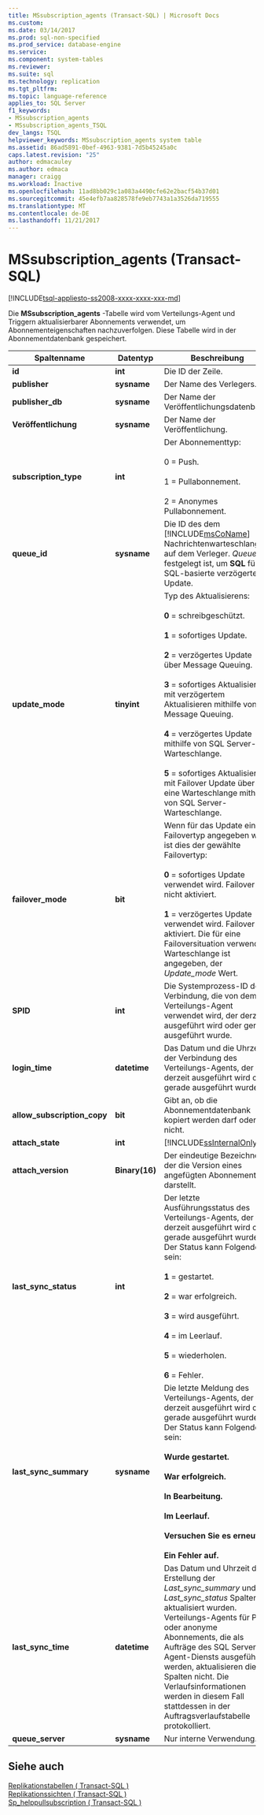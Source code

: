```yaml
---
title: MSsubscription_agents (Transact-SQL) | Microsoft Docs
ms.custom: 
ms.date: 03/14/2017
ms.prod: sql-non-specified
ms.prod_service: database-engine
ms.service: 
ms.component: system-tables
ms.reviewer: 
ms.suite: sql
ms.technology: replication
ms.tgt_pltfrm: 
ms.topic: language-reference
applies_to: SQL Server
f1_keywords:
- MSsubscription_agents
- MSsubscription_agents_TSQL
dev_langs: TSQL
helpviewer_keywords: MSsubscription_agents system table
ms.assetid: 86ad5891-0bef-4963-9381-7d5b45245a0c
caps.latest.revision: "25"
author: edmacauley
ms.author: edmaca
manager: craigg
ms.workload: Inactive
ms.openlocfilehash: 11ad8bb029c1a083a4490cfe62e2bacf54b37d01
ms.sourcegitcommit: 45e4efb7aa828578fe9eb7743a1a3526da719555
ms.translationtype: MT
ms.contentlocale: de-DE
ms.lasthandoff: 11/21/2017
---
```

# <a name="mssubscriptionagents-transact-sql"></a>MSsubscription_agents (Transact-SQL)
[!INCLUDE[tsql-appliesto-ss2008-xxxx-xxxx-xxx-md](../../includes/tsql-appliesto-ss2008-xxxx-xxxx-xxx-md.md)]

  Die **MSsubscription_agents** -Tabelle wird vom Verteilungs-Agent und Triggern aktualisierbarer Abonnements verwendet, um Abonnementeigenschaften nachzuverfolgen. Diese Tabelle wird in der Abonnementdatenbank gespeichert.  
  
|Spaltenname|Datentyp|Beschreibung|  
|-----------------|---------------|-----------------|  
|**id**|**int**|Die ID der Zeile.|  
|**publisher**|**sysname**|Der Name des Verlegers.|  
|**publisher_db**|**sysname**|Der Name der Veröffentlichungsdatenbank.|  
|**Veröffentlichung**|**sysname**|Der Name der Veröffentlichung.|  
|**subscription_type**|**int**|Der Abonnementtyp:<br /><br /> 0 = Push.<br /><br /> 1 = Pullabonnement.<br /><br /> 2 = Anonymes Pullabonnement.|  
|**queue_id**|**sysname**|Die ID des dem [!INCLUDE[msCoName](../../includes/msconame-md.md)] Nachrichtenwarteschlange auf dem Verleger. *Queue_id* festgelegt ist, um **SQL** für SQL-basierte verzögerte Update.|  
|**update_mode**|**tinyint**|Typ des Aktualisierens:<br /><br /> **0** = schreibgeschützt.<br /><br /> **1** = sofortiges Update.<br /><br /> **2** = verzögertes Update über Message Queuing.<br /><br /> **3** = sofortiges Aktualisieren mit verzögertem Aktualisieren mithilfe von Message Queuing.<br /><br /> **4** = verzögertes Update mithilfe von SQL Server-Warteschlange.<br /><br /> **5** = sofortiges Aktualisieren mit Failover Update über eine Warteschlange mithilfe von SQL Server-Warteschlange.|  
|**failover_mode**|**bit**|Wenn für das Update ein Failovertyp angegeben war, ist dies der gewählte Failovertyp:<br /><br /> **0** = sofortiges Update verwendet wird. Failover ist nicht aktiviert.<br /><br /> **1** = verzögertes Update verwendet wird. Failover ist aktiviert. Die für eine Failoversituation verwendete Warteschlange ist angegeben, der *Update_mode* Wert.|  
|**SPID**|**int**|Die Systemprozess-ID der Verbindung, die von dem Verteilungs-Agent verwendet wird, der derzeit ausgeführt wird oder gerade ausgeführt wurde.|  
|**login_time**|**datetime**|Das Datum und die Uhrzeit der Verbindung des Verteilungs-Agents, der derzeit ausgeführt wird oder gerade ausgeführt wurde.|  
|**allow_subscription_copy**|**bit**|Gibt an, ob die Abonnementdatenbank kopiert werden darf oder nicht.|  
|**attach_state**|**int**|[!INCLUDE[ssInternalOnly](../../includes/ssinternalonly-md.md)]|  
|**attach_version**|**Binary(16)**|Der eindeutige Bezeichner, der die Version eines angefügten Abonnements darstellt.|  
|**last_sync_status**|**int**|Der letzte Ausführungsstatus des Verteilungs-Agents, der derzeit ausgeführt wird oder gerade ausgeführt wurde. Der Status kann Folgendes sein:<br /><br /> **1** = gestartet.<br /><br /> **2** = war erfolgreich.<br /><br /> **3** = wird ausgeführt.<br /><br /> **4** = im Leerlauf.<br /><br /> **5** = wiederholen.<br /><br /> **6** = Fehler.|  
|**last_sync_summary**|**sysname**|Die letzte Meldung des Verteilungs-Agents, der derzeit ausgeführt wird oder gerade ausgeführt wurde. Der Status kann Folgendes sein:<br /><br /> **Wurde gestartet.**<br /><br /> **War erfolgreich.**<br /><br /> **In Bearbeitung.**<br /><br /> **Im Leerlauf.**<br /><br /> **Versuchen Sie es erneut.**<br /><br /> **Ein Fehler auf.**|  
|**last_sync_time**|**datetime**|Das Datum und Uhrzeit der Erstellung der *Last_sync_summary* und *Last_sync_status* Spalten aktualisiert wurden. Verteilungs-Agents für Pull- oder anonyme Abonnements, die als Aufträge des SQL Server-Agent-Diensts ausgeführt werden, aktualisieren diese Spalten nicht. Die Verlaufsinformationen werden in diesem Fall stattdessen in der Auftragsverlaufstabelle protokolliert.|  
|**queue_server**|**sysname**|Nur interne Verwendung.|  
  
## <a name="see-also"></a>Siehe auch  
 [Replikationstabellen &#40; Transact-SQL &#41;](../../relational-databases/system-tables/replication-tables-transact-sql.md)   
 [Replikationssichten &#40; Transact-SQL &#41;](../../relational-databases/system-views/replication-views-transact-sql.md)   
 [Sp_helppullsubscription &#40; Transact-SQL &#41;](../../relational-databases/system-stored-procedures/sp-helppullsubscription-transact-sql.md)  
  
  
